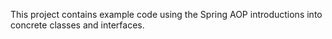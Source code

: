 This project contains example code using the Spring AOP introductions into concrete classes and interfaces. 
